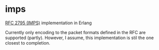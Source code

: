 imps
====

[RFC 2795 (IMPS)] implementation in Erlang

Currently only encoding to the packet formats defined in the RFC are supported (partly).
However, I assume, this implementation is stil the one closest to completion.

[RFC 2795 (IMPS)]: http://tools.ietf.org/html/rfc2795
